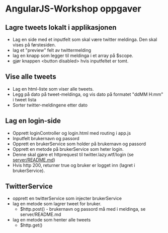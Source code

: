# AngularJS-Workshop oppgaver

## Lagre tweets lokalt i applikasjonen


- Lag en side med et inputfelt som skal være twitter meldinga. Den skal vises på førstesiden.
- lag et "preview" felt av twittermelding
- lag en knapp som legger til meldinga i et array på $scope.
- gjør knappen &lt;button disabled&gt; hvis inputfeltet er tomt.

## Vise alle tweets

- Lag en html-liste som viser alle tweets.
- Legg på dato på tweet-meldinga, og vis dato på formatet "ddMM H:mm" i tweet lista
- Sorter twitter-meldingene etter dato

## Lag en login-side
- Opprett loginController og login.html med routing i app.js
- Inputfelt brukernavn og passord
- Opprett en brukerService som holder på brukernavn og passord
- Opprett en metode på brukerService som heter login.
 - Denne skal gjøre et httprequest til twitter.lazy.wtf/login (se [server/README.md](server/README.md))
 - Hvis http 200, returner true og bruker er logget inn (lagret i brukerService).

## TwitterService
- opprett en twitterService som injecter brukerService
- lag en metode som lagrer tweet for bruker.
	- $http.post() - brukernavn og passord må med i meldinga, se server/README.md
- lag en metode som henter alle tweets
	- $http.get()

